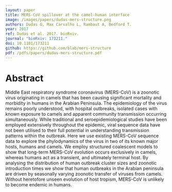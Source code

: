 ```yaml
---
layout: paper
title: MERS-CoV spillover at the camel-human interface
image: /images/papers/dudas-mers-structure.png
authors: Dudas G, Max Carvalho L, Rambaut A, Bedford T.
year: 2017
ref: Dudas et al. 2017. bioRxiv.
journal: "bioRxiv: 173211."
doi: 10.1101/173211
github: https://github.com/blab/mers-structure
pdf: /pdfs/papers/dudas-mers-structure.pdf
---
```


# Abstract

Middle East respiratory syndrome coronavirus (MERS-CoV) is a zoonotic virus originating in camels that has been causing significant mortality and morbidity in humans in the Arabian Peninsula. The epidemiology of the virus remains poorly understood, with hospital outbreaks, isolated cases with known exposure to camels and apparent community transmission occurring simultaneously. While traditional and seroepidemiological studies have been employed extensively throughout the epidemic, viral sequence data have not been utilised to their full potential in understanding transmission patterns within the outbreak. Here we use existing MERS-CoV sequence data to explore the phylodynamics of the virus in two of its known major hosts, humans and camels. We employ structured coalescent models to show that long-term MERS-CoV evolution occurs exclusively in camels, whereas humans act as a transient, and ultimately terminal host. By analysing the distribution of human outbreak cluster sizes and zoonotic introduction times we show that human outbreaks in the Arabian peninsula are driven by seasonally varying zoonotic transfer of viruses from camels. Without heretofore unseen evolution of host tropism, MERS-CoV is unlikely to become endemic in humans.
